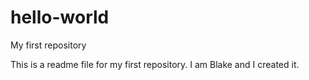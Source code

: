 # hello-world
My first repository

This is a readme file for my first repository.
I am Blake and I created it.
